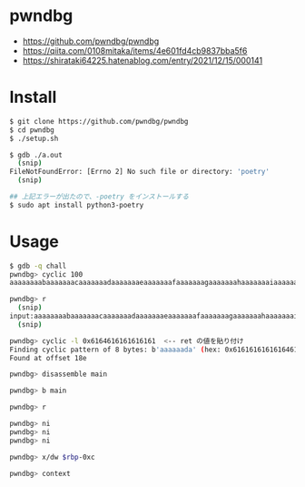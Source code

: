 # pwndbg
- https://github.com/pwndbg/pwndbg
- https://qiita.com/0108mitaka/items/4e601fd4cb9837bba5f6
- https://shirataki64225.hatenablog.com/entry/2021/12/15/000141

# Install
```bash
$ git clone https://github.com/pwndbg/pwndbg
$ cd pwndbg
$ ./setup.sh
```

```bash
$ gdb ./a.out
  (snip)
FileNotFoundError: [Errno 2] No such file or directory: 'poetry'
  (snip)

## 上記エラーが出たので、-poetry をインストールする
$ sudo apt install python3-poetry
```
# Usage
```bash
$ gdb -q chall
pwndbg> cyclic 100
aaaaaaaabaaaaaaacaaaaaaadaaaaaaaeaaaaaaafaaaaaaagaaaaaaahaaaaaaaiaaaaaaajaaaaaaakaaaaaaalaaaaaaamaaa

pwndbg> r
  (snip)
input:aaaaaaaabaaaaaaacaaaaaaadaaaaaaaeaaaaaaafaaaaaaagaaaaaaahaaaaaaaiaaaaaaajaaaaaaakaaaaaaalaaaaaaamaaa
  (snip)

pwndbg> cyclic -l 0x6164616161616161  <-- ret の値を貼り付け
Finding cyclic pattern of 8 bytes: b'aaaaaada' (hex: 0x6161616161616461)
Found at offset 18e

pwndbg> disassemble main

pwndbg> b main

pwndbg> r

pwndbg> ni
pwndbg> ni
pwndbg> ni

pwndbg> x/dw $rbp-0xc

pwndbg> context 
```
